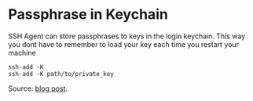 # Passphrase in Keychain

SSH Agent can store passphrases to keys in the login keychain. This way
you dont have to remember to load your key each time you restart your
machine

```
ssh-add -K
ssh-add -K path/to/private_key
```

Source: [blog post].

[blog post]: http://fplanque.com/dev/mac/secure-ssh-private-keys-on-mac-osx-10-5
